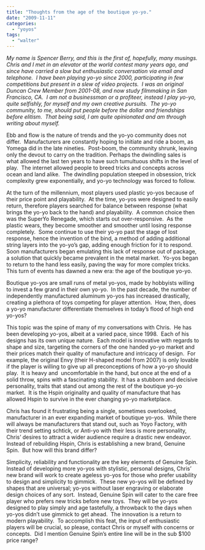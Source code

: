 ```yaml
---
title: "Thoughts from the age of the boutique yo-yo."
date: "2009-11-11"
categories: 
  - "yoyos"
tags: 
  - "walter"
---
```


_My name is Spencer Berry, and this is the first of, hopefully, many musings.  Chris and I met in an elevator at the world contest many years ago, and since have carried a slow but enthusiastic conversation via email and telephone.  I have been playing yo-yo since 2000, participating in few competitions but present in a slew of video projects.  I was an original Duncan Crew Member from 2001-08, and now study filmmaking in San Francisco, CA.  I am not a businessman or a profiteer, instead I play yo-yo, quite selfishly, for myself and my own creative pursuits.  The yo-yo community, to me, should put people before the dollar and friendships before elitism.  That being said, I am quite opinionated and am through writing about myself._

Ebb and flow is the nature of trends and the yo-yo community does not differ.  Manufacturers are constantly hoping to initiate and ride a boom, as Yomega did in the late nineties.  Post-boom, the community shrunk, leaving only the devout to carry on the tradition. Perhaps the dwindling sales is what allowed the last ten years to have such tumultuous shifts in the level of play.  The internet allowed people to breed tricks and concepts across ocean and land alike.  The dwindling population steeped in obsession, trick complexity grew exponentially, and yo-yo technology was forced to follow.

At the turn of the millennium, most players used plastic yo-yos because of their price point and playability.  At the time, yo-yos were designed to easily return, therefore players searched for balance between response (what brings the yo-yo back to the hand) and playability.  A common choice then was the SuperYo Renegade, which starts out over-responsive.  As the plastic wears, they become smoother and smoother until losing response completely.  Some continue to use their yo-yo past the stage of lost response, hence the invention of the bind, a method of adding additional string layers into the yo-yo’s gap, adding enough friction for it to respond.  Soon manufacturers began emulating this lack of response out of package, a solution that quickly became prevalent in the metal market.  Yo-yos began to return to the hand less easily, paving the way for more complex tricks.  This turn of events has dawned a new era: the age of the boutique yo-yo.

Boutique yo-yos are small runs of metal yo-yos, made by hobbyists willing to invest a few grand in their own yo-yo.  In the past decade, the number of independently manufactured aluminum yo-yos has increased drastically, creating a plethora of toys competing for player attention.  How, then, does a yo-yo manufacturer differentiate themselves in today’s flood of high end yo-yos?

This topic was the spine of many of my conversations with Chris.  He has been developing yo-yos, albeit at a varied pace, since 1998.  Each of his designs has its own unique nature.  Each model is innovative with regards to shape and size, targeting the corners of the one handed yo-yo market and their prices match their quality of manufacture and intricacy of design.  For example, the original Envy (their H-shaped model from 2007) is only lovable if the player is willing to give up all preconceptions of how a yo-yo should play.  It is heavy and  uncomfortable in the hand, but once at the end of a solid throw, spins with a fascinating stability.  It has a stubborn and decisive personality, traits that stand out among the rest of the boutique yo-yo market.  It is the Hspin originality and quality of manufacture that has allowed Hspin to survive in the ever changing yo-yo marketplace.

Chris has found it frustrating being a single, sometimes overlooked, manufacturer in an ever expanding market of boutique yo-yos.  While there will always be manufacturers that stand out, such as Yoyo Factory, with their trend setting schtick, or Anti-yo with their less is more personality, Chris’ desires to attract a wider audience require a drastic new endeavor.  Instead of rebuilding Hspin, Chris is establishing a new brand, Genuine Spin.  But how will this brand differ?

Simplicity, reliability and functionality are the key elements of Genuine Spin.  Instead of developing more yo-yos with stylistic, personal designs, Chris’ new brand will work to create ageless yo-yos for those who prefer usability to design and simplicity to gimmick.  These new yo-yos will be defined by shapes that are universal; yo-yos without laser engraving or elaborate design choices of any sort.  Instead, Genuine Spin will cater to the care free player who prefers new tricks before new toys.  They will be yo-yos designed to play simply and age tastefully, a throwback to the days when yo-yos didn’t use gimmick to get ahead.  The innovation is a return to modern playability.  To accomplish this feat, the input of enthusiastic players will be crucial, so please, contact Chris or myself with concerns or concepts.  Did I mention Genuine Spin’s entire line will be in the sub $100 price range?
